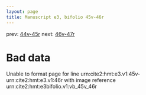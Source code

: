 ```yaml
---
layout: page
title: Manuscript e3, bifolio 45v-46r
---
```


prev: [44v-45r](../44v-45r/) next: [46v-47r](../46v-47r/)

# Bad data

Unable to format page for line urn:cite2:hmt:e3.v1:45v-urn:cite2:hmt:e3.v1:46r with image reference urn:cite2:hmt:e3bifolio.v1:vb_45v_46r
